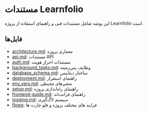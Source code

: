 # مستندات Learnfolio

این پوشه شامل مستندات فنی و راهنمای استفاده از پروژه Learnfolio است.

## فایل‌ها
- [architecture.md](./architecture.md): معماری پروژه
- [api.md](./api/api.md): مستندات API
- [auth.md](./auth.md): مستندات احراز هویت
- [background_tasks.md](./background_tasks.md): وظایف پس‌زمینه
- [database_schema.md](./database_schema.md): ساختار دیتابیس
- [deployment.md](./deployment.md): راهنمای استقرار
- [env_vars.md](./env_vars.md): متغیرهای محیطی
- [setup.md](./setup.md): راهنمای راه‌اندازی پروژه
- [frontend-guide.md](./frontend-guide.md): راهنمای فرانت‌اند
- [logging.md](./logging.md): سیستم لاگ‌گیری
- [flows](./flows): فرایند های مختلف پروژه و فلو چارت ها


